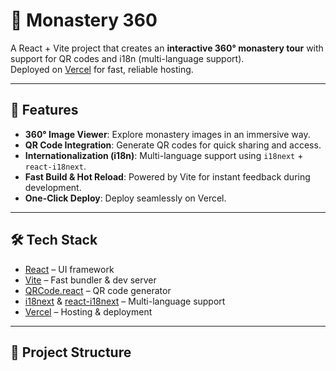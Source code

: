 # 🏯 Monastery 360

A React + Vite project that creates an **interactive 360° monastery tour** with support for QR codes and i18n (multi-language support).  
Deployed on [Vercel](https://vercel.com) for fast, reliable hosting.

---

## 🚀 Features
- **360° Image Viewer**: Explore monastery images in an immersive way.  
- **QR Code Integration**: Generate QR codes for quick sharing and access.  
- **Internationalization (i18n)**: Multi-language support using `i18next` + `react-i18next`.  
- **Fast Build & Hot Reload**: Powered by Vite for instant feedback during development.  
- **One-Click Deploy**: Deploy seamlessly on Vercel.

---

## 🛠️ Tech Stack
- [React](https://react.dev/) – UI framework
- [Vite](https://vitejs.dev/) – Fast bundler & dev server
- [QRCode.react](https://www.npmjs.com/package/qrcode.react) – QR code generator
- [i18next](https://www.i18next.com/) & [react-i18next](https://react.i18next.com/) – Multi-language support
- [Vercel](https://vercel.com/) – Hosting & deployment

---

## 📂 Project Structure
